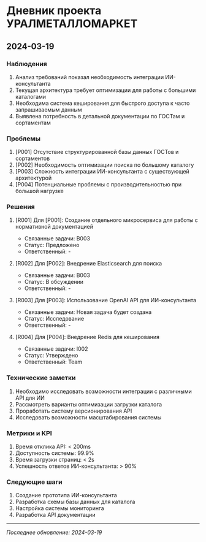 # Дневник проекта УРАЛМЕТАЛЛОМАРКЕТ

## 2024-03-19

### Наблюдения
1. Анализ требований показал необходимость интеграции ИИ-консультанта
2. Текущая архитектура требует оптимизации для работы с большими каталогами
3. Необходима система кеширования для быстрого доступа к часто запрашиваемым данным
4. Выявлена потребность в детальной документации по ГОСТам и сортаментам

### Проблемы
1. [P001] Отсутствие структурированной базы данных ГОСТов и сортаментов
2. [P002] Необходимость оптимизации поиска по большому каталогу
3. [P003] Сложность интеграции ИИ-консультанта с существующей архитектурой
4. [P004] Потенциальные проблемы с производительностью при большой нагрузке

### Решения
1. [R001] Для [P001]: Создание отдельного микросервиса для работы с нормативной документацией
   - Связанные задачи: B003
   - Статус: Предложено
   - Ответственный: -

2. [R002] Для [P002]: Внедрение Elasticsearch для поиска
   - Связанные задачи: B003
   - Статус: В обсуждении
   - Ответственный: -

3. [R003] Для [P003]: Использование OpenAI API для ИИ-консультанта
   - Связанные задачи: Новая задача будет создана
   - Статус: Исследование
   - Ответственный: -

4. [R004] Для [P004]: Внедрение Redis для кеширования
   - Связанные задачи: I002
   - Статус: Утверждено
   - Ответственный: Team

### Технические заметки
1. Необходимо исследовать возможности интеграции с различными API для ИИ
2. Рассмотреть варианты оптимизации загрузки каталога
3. Проработать систему версионирования API
4. Исследовать возможности масштабирования системы

### Метрики и KPI
1. Время отклика API: < 200ms
2. Доступность системы: 99.9%
3. Время загрузки страниц: < 2s
4. Успешность ответов ИИ-консультанта: > 90%

### Следующие шаги
1. Создание прототипа ИИ-консультанта
2. Разработка схемы базы данных для каталога
3. Настройка системы мониторинга
4. Разработка API документации

---
*Последнее обновление: 2024-03-19* 